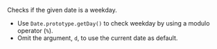 Checks if the given date is a weekday.

- Use `Date.prototype.getDay()` to check weekday by using a modulo operator (`%`).
- Omit the argument, `d`, to use the current date as default.